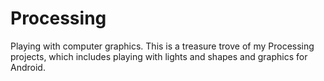 Processing
==========

Playing with computer graphics. This is a treasure trove of my Processing projects, which includes playing with lights and shapes
and graphics for Android.
